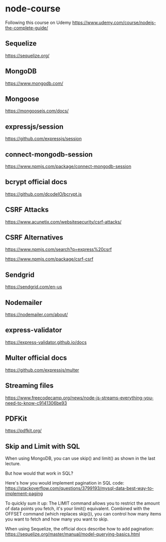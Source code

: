 # node-course
Following this course on Udemy https://www.udemy.com/course/nodejs-the-complete-guide/ 

## Sequelize
https://sequelize.org/

## MongoDB
https://www.mongodb.com/

## Mongoose
https://mongoosejs.com/docs/

## expressjs/session
https://github.com/expressjs/session

## connect-mongodb-session
https://www.npmjs.com/package/connect-mongodb-session

## bcrypt official docs
https://github.com/dcodeIO/bcrypt.js

## CSRF Attacks
https://www.acunetix.com/websitesecurity/csrf-attacks/

## CSRF Alternatives
https://www.npmjs.com/search?q=express%20csrf


https://www.npmjs.com/package/csrf-csrf

## Sendgrid
https://sendgrid.com/en-us 

## Nodemailer
https://nodemailer.com/about/

## express-validator
https://express-validator.github.io/docs 

## Multer official docs
https://github.com/expressjs/multer

## Streaming files
https://www.freecodecamp.org/news/node-js-streams-everything-you-need-to-know-c9141306be93

## PDFKit
https://pdfkit.org/ 

## Skip and Limit with SQL
When using MongoDB, you can use skip() and limit() as shown in the last lecture.

But how would that work in SQL?

Here's how you would implement pagination in SQL code: https://stackoverflow.com/questions/3799193/mysql-data-best-way-to-implement-paging

To quickly sum it up: The LIMIT command allows you to restrict the amount of data points you fetch, it's your limit() equivalent. Combined with the OFFSET command (which replaces skip()), you can control how many items you want to fetch and how many you want to skip.

When using Sequelize, the official docs describe how to add pagination: https://sequelize.org/master/manual/model-querying-basics.html
